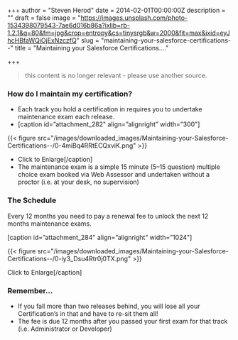 +++
author = "Steven Herod"
date = 2014-02-01T00:00:00Z
description = ""
draft = false
image = "https://images.unsplash.com/photo-1534398079543-7ae6d016b86a?ixlib=rb-1.2.1&q=80&fm=jpg&crop=entropy&cs=tinysrgb&w=2000&fit=max&ixid=eyJhcHBfaWQiOjExNzczfQ"
slug = "maintaining-your-salesforce-certifications--"
title = "Maintaining your Salesforce Certifications…."

+++


> this content is no longer relevant - please use another source.

### How do I maintain my certification?

* Each track you hold a certification in requires you to undertake maintenance exam each release.
* [caption id=”attachment_282" align=”alignright” width=”300"]

{{< figure src="/images/downloaded_images/Maintaining-your-Salesforce-Certifications--/0-4miBq4RRtECQxviK.png" >}}

* Click to Enlarge[/caption]
* The maintenance exam is a simple 15 minute (5–15 question) multiple choice exam booked via Web Assessor and undertaken without a proctor (i.e. at your desk, no supervision)

### The Schedule

Every 12 months you need to pay a renewal fee to unlock the next 12 months maintenance exams.

[caption id=”attachment_284" align=”alignright” width=”1024"]

{{< figure src="/images/downloaded_images/Maintaining-your-Salesforce-Certifications--/0-iy3_Dsu4Rtr0j0TX.png" >}}

Click to Enlarge[/caption]

### Remember…

* If you fall more than two releases behind, you will lose all your Certification’s in that and have to re-sit them all!
* The fee is due 12 months after you passed your first exam for that track (i.e. Administrator or Developer)

